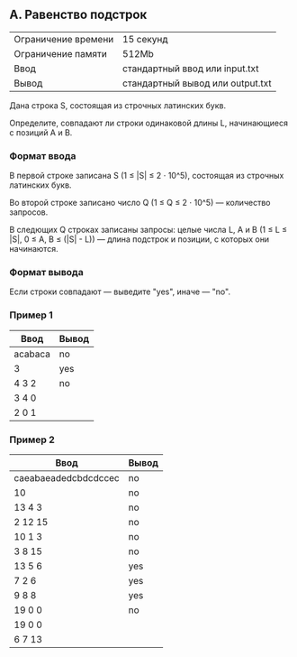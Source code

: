 ## A. Равенство подстрок

| | |
|------------|------------|
| Ограничение времени |	15 секунд |
| Ограничение памяти |	512Mb |
| Ввод |	стандартный ввод или input.txt |
| Вывод |	стандартный вывод или output.txt |

Дана строка S, состоящая из строчных латинских букв.

Определите, совпадают ли строки одинаковой длины L, начинающиеся с позиций A и B.

### Формат ввода
В первой строке записана S (1 ≤ |S| ≤ 2 ⋅ 10^5), состоящая из строчных латинских букв.

Во второй строке записано число Q (1 ≤ Q ≤ 2 ⋅ 10^5) — количество запросов.

В следющих Q строках записаны запросы: целые числа L, A и B (1 ≤ L ≤ |S|, 0 ≤ A, B ≤ (|S| - L)) — длина подстрок и позиции, с которых они начинаются.

### Формат вывода
Если строки совпадают — выведите "yes", иначе — "no".

### Пример 1
| Ввод | Вывод |
| ---- | ----- |
| acabaca | no |
| 3 | yes |
| 4 3 2 | no |
| 3 4 0 | |
| 2 0 1 | |

### Пример 2
| Ввод | Вывод |
| ---- | ----- |
| caeabaeadedcbdcdccec | no |
| 10 | no |
| 13 4 3 | no |
| 2 12 15 | no |
| 10 1 3 | no |
| 3 8 15 | no |
| 13 5 6 | yes |
| 7 2 6 | yes |
| 9 8 8 | yes |
| 19 0 0 | no |
| 19 0 0 | |
| 6 7 13 | |
